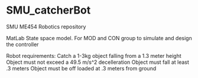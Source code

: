 # SMU_catcherBot
SMU ME454 Robotics repository

MatLab State space model.  For MOD and CON group to simulate and design the controller

Robot requirements:
Catch a 1-3kg object falling from a 1.3 meter height
Object must not exceed a 49.5 m/s^2 decelleration
Object must fall at least .3 meters
Object must be off loaded at .3 meters from ground
